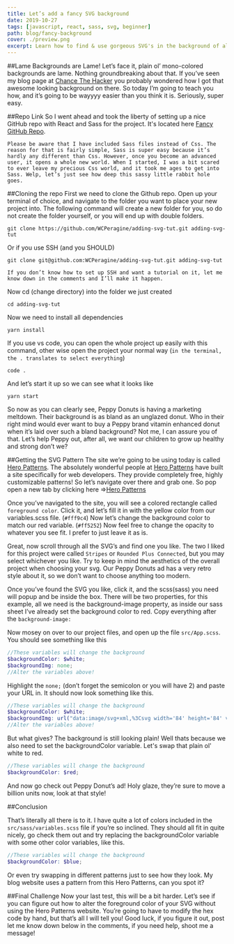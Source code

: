 ```yaml
---
title: Let’s add a fancy SVG background
date: 2019-10-27
tags: [javascript, react, sass, svg, beginner]
path: blog/fancy-background
cover: ./preview.png
excerpt: Learn how to find & use gorgeous SVG's in the background of all your future projects
---
```


##Lame Backgrounds are Lame!
Let’s face it, plain ol’ mono-colored backgrounds are lame. Nothing groundbreaking about that. If you’ve seen my blog page at <a href="https://chancethehacker.com" rel="nofollow noopener noreferrer" target="_blank">Chance The Hacker</a> you probably wondered how I got that awesome looking background on there. So today I’m going to teach you how, and it’s going to be wayyyy easier than you think it is. Seriously, super easy.

##Repo Link
So I went ahead and took the liberty of setting up a nice GitHub repo with React and Sass for the project. It's located here <a href="https://github.com/WCPeragine/adding-svg-tut" rel="nofollow noopener noreferrer" target="_blank">Fancy GitHub Repo</a>.

`Please be aware that I have included Sass files instead of Css. The reason for that is fairly simple, Sass is super easy because it’s hardly any different than Css. However, once you become an advanced user, it opens a whole new world. When I started, I was a bit scared to ever leave my precious Css world, and it took me ages to get into Sass. Welp, let’s just see how deep this sassy little rabbit hole goes.`

##Cloning the repo
First we need to clone the Github repo. Open up your terminal of choice, and navigate to the folder you want to place your new project into. The following command will create a new folder for you, so do not create the folder yourself, or you will end up with double folders.

```shell
git clone https://github.com/WCPeragine/adding-svg-tut.git adding-svg-tut
```

Or if you use SSH (and you SHOULD)

```shell
git clone git@github.com:WCPeragine/adding-svg-tut.git adding-svg-tut
```

`If you don’t know how to set up SSH and want a tutorial on it, let me know down in the comments and I’ll make it happen.`

Now cd (change directory) into the folder we just created

```shell
cd adding-svg-tut
```

Now we need to install all dependencies

```shell
yarn install
```

If you use vs code, you can open the whole project up easily with this command, other wise open the project your normal way (`in the terminal, the . translates to select everything`)

```shell
code .
```

And let’s start it up so we can see what it looks like

```shell
yarn start
```

So now as you can clearly see, Peppy Donuts is having a marketing meltdown. Their background is as bland as an unglazed donut. Who in their right mind would ever want to buy a Peppy brand vitamin enhanced donut when it’s laid over such a bland background? Not me, I can assure you of that. Let’s help Peppy out, after all, we want our children to grow up healthy and strong don’t we?

##Getting the SVG Pattern
The site we’re going to be using today is called <a href="https://www.heropatterns.com/" rel="nofollow noopener noreferrer" target="_blank">Hero Patterns</a>. The absolutely wonderful people at <a href="https://www.heropatterns.com/" rel="nofollow noopener noreferrer" target="_blank">Hero Patterns</a> have built a site specifically for web developers. They provide completely free, highly customizable patterns! So let’s navigate over there and grab one. So pop open a new tab by clicking here =><a href="https://www.heropatterns.com/" rel="nofollow noopener noreferrer" target="_blank">Hero Patterns</a>

Once you’ve navigated to the site, you will see a colored rectangle called `foreground color`. Click it, and let’s fill it in with the yellow color from our variables.scss file. (`#fff9c4`) Now let’s change the background color to match our red variable. (`#ff5252`) Now feel free to change the opacity to whatever you see fit. I prefer to just leave it as is.

Great, now scroll through all the SVG’s and find one you like. The two I liked for this project were called `Stripes` or `Rounded Plus Connected`, but you may select whichever you like. Try to keep in mind the aesthetics of the overall project when choosing your svg. Our Peppy Donuts ad has a very retro style about it, so we don’t want to choose anything too modern.

Once you’ve found the SVG you like, click it, and the scss(sass) you need will popup and be inside the box. There will be two properties, for this example, all we need is the background-image property, as inside our sass sheet I’ve already set the background color to red. Copy everything after the `background-image:`

Now mosey on over to our project files, and open up the file `src/App.scss`. You should see something like this

```scss
//These variables will change the background
$backgroundColor: $white;
$backgroundImg: none;
//Alter the variables above!
```

Highlight the `none;` (don’t forget the semicolon or you will have 2) and paste your URL in. It should now look something like this.

```scss
//These variables will change the background
$backgroundColor: $white;
$backgroundImg: url("data:image/svg+xml,%3Csvg width='84' height='84' viewBox='0 0 84 84' xmlns='http://www.w3.org/2000/svg'%3E%3Cg fill='none' fill-rule='evenodd'%3E%3Cg fill='%23fff9c4' fill-opacity='0.4'%3E%3Cpath d='M84 23c-4.417 0-8-3.584-8-7.998V8h-7.002C64.58 8 61 4.42 61 0H23c0 4.417-3.584 8-7.998 8H8v7.002C8 19.42 4.42 23 0 23v38c4.417 0 8 3.584 8 7.998V76h7.002C19.42 76 23 79.58 23 84h38c0-4.417 3.584-8 7.998-8H76v-7.002C76 64.58 79.58 61 84 61V23zM59.05 83H43V66.95c5.054-.5 9-4.764 9-9.948V52h5.002c5.18 0 9.446-3.947 9.95-9H83v16.05c-5.054.5-9 4.764-9 9.948V74h-5.002c-5.18 0-9.446 3.947-9.95 9zm-34.1 0H41V66.95c-5.053-.502-9-4.768-9-9.948V52h-5.002c-5.184 0-9.447-3.946-9.95-9H1v16.05c5.053.502 9 4.768 9 9.948V74h5.002c5.184 0 9.447 3.946 9.95 9zm0-82H41v16.05c-5.054.5-9 4.764-9 9.948V32h-5.002c-5.18 0-9.446 3.947-9.95 9H1V24.95c5.054-.5 9-4.764 9-9.948V10h5.002c5.18 0 9.446-3.947 9.95-9zm34.1 0H43v16.05c5.053.502 9 4.768 9 9.948V32h5.002c5.184 0 9.447 3.946 9.95 9H83V24.95c-5.053-.502-9-4.768-9-9.948V10h-5.002c-5.184 0-9.447-3.946-9.95-9zM50 50v7.002C50 61.42 46.42 65 42 65c-4.417 0-8-3.584-8-7.998V50h-7.002C22.58 50 19 46.42 19 42c0-4.417 3.584-8 7.998-8H34v-7.002C34 22.58 37.58 19 42 19c4.417 0 8 3.584 8 7.998V34h7.002C61.42 34 65 37.58 65 42c0 4.417-3.584 8-7.998 8H50z'/%3E%3C/g%3E%3C/g%3E%3C/svg%3E");
//Alter the variables above!
```

But what gives? The background is still looking plain! Well thats because we also need to set the backgroundColor variable. Let's swap that plain ol' white to red.

```scss
//These variables will change the background
$backgroundColor: $red;
```

And now go check out Peppy Donut’s ad! Holy glaze, they’re sure to move a billion units now, look at that style!

##Conclusion

That’s literally all there is to it. I have quite a lot of colors included in the `src/sass/variables.scss` file if you’re so inclined. They should all fit in quite nicely, go check them out and try replacing the backgroundColor variable with some other color variables, like this.

```scss
//These variables will change the background
$backgroundColor: $blue;
```

Or even try swapping in different patterns just to see how they look. My blog website uses a pattern from this Hero Patterns, can you spot it?

##Final Challenge
Now your last test, this will be a bit harder. Let’s see if you can figure out how to alter the foreground color of your SVG without using the Hero Patterns website. You’re going to have to modify the hex code by hand, but that’s all I will tell you! Good luck, if you figure it out, post let me know down below in the comments, if you need help, shoot me a message!

